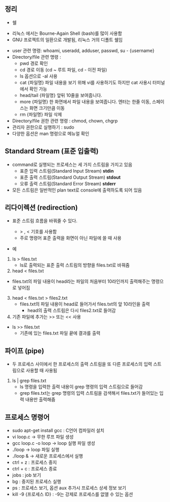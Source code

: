 ## 정리

- 쉘
+ 리눅스 에서는 Bourne-Again Shell (bash)를 많이 사용함
+ GNU 프로젝트의 일환으로 개발됨, 리눅스 거의 디폴트 쉘임
- user 관련 명령: whoami, useradd, adduser, passwd, su - {username}
- Directory/file 관련 명령 : 
    + pwd 경로 확인
    + cd 경로 이동 (cd ~ 루트 파일, cd - 이전 파일)
    + ls 옵션으로 -al 사용 
    + cat {파일명} 파일 내용을 보기 위해 vi를 사용하기도 하지만 cat 사용시 터미널에서 확인 가능
    + head/tail {파일명} 앞뒤 10줄을 보여줍니다.
    + more {파일명} 한 화면에서 파일 내용을 보여줍니다. 엔터는 한줄 이동, 스페이스는 화면 크기만큼 이동
    + rm {파일명} 파일 삭제
- Directory/file 권한 관련 명령 : chmod, chown, chgrp
- 관리자 권한으로 실행하기 : sudo
- 다양한 옵션은 man 명령으로 메뉴얼 확인

## Standard Stream (표준 입출력)
* command로 실행되는 프로세스는 세 가지 스트림을 가지고 있음
  - 표준 입력 스트림(Standard Input Stream)  **stdin**
  - 표준 출력 스트림(Standard Output Stream)  **stdout**
  - 오류 출력 스트림(Standard Error Stream)  **stderr**
* 모든 스트림은 일반적인 plan text로 console에 출력하도록 되어 있음

## 리다이렉션 (redirection)
* 표준 스트림 흐름을 바꿔줄 수 있다.
   + \> , < 기호를 사용함
   + 주로 명령어 표준 출력을 화면이 아닌 파일에 쓸 때 사용

* 예
1. ls > files.txt
      - ls로 출력되는 표준 출력 스트림의 방향을 files.txt로 바꿔줌
2. head < files.txt
- files.txt의 파일 내용이 head라는 파일의 처음부터 10라인까지 출력해주는 명령으로 넣어짐
3. head < files.txt > files2.txt
   - files.txt의 파일 내용이 head로 들어가서 files.txt의 앞 10라인을 출력
     - head의 출력 스트림은 다시 files2.txt로 들어감
4. 기존 파일에 추가는 >> 또는 << 사용
- ls >> files.txt
  - 기존에 있는 files.txt 파일 끝에 결과를 출력

## 파이프 (pipe)
- 두 프로세스 사이에서 한 프로세스의 출력 스트림을 또 다른 프로세스의 입력 스트림으로 사용할 때 사용됨
1. ls | grep files.txt
   - ls 명령을 입력한 출력 내용이 grep 명령의 입력 스트림으로 들어감
   - grep files.txt는 grep 명령의 입력 스트림을 검색해서 files.txt가 들어있는 입력 내용만 출력해줌

## 프로세스 명령어

- sudo apt-get install gcc : C언어 컴파일러 설치
-  vi loop.c -> 무한 루프 파일 생성
-  gcc loop.c -o loop -> loop 실행 파일 생성
- ./loop -> loop 파일 실행
- ./loop & -> 새로운 프로세스에서 실행
- ctrl + z : 프로세스 중지
- ctrl + c : 프로세스 종료
- jobs : job 보기
- bg : 중지된 프로세스 실행
- ps : 프로세스 보기, 옵션 aux 추가시 프로세스 상세 정보 보기
- kill -9 {프로세스 ID} :  -9는 강제로 프로세스를 없앨 수 있는 옵션